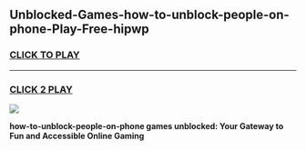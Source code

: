 
## Unblocked-Games-how-to-unblock-people-on-phone-Play-Free-hipwp
<h3>
<a href="https://premium76.site?title=how-to-unblock-people-on-phone&ref=18A1">CLICK TO PLAY</a></h3>
<hr>

<h3>
<a href="https://premium76.site?title=how-to-unblock-people-on-phone&ref=18A1">CLICK 2 PLAY</a>
  
</h3>

<a href="https://premium76.site?title=how-to-unblock-people-on-phone&ref=18A1"><img src="https://clearcache.store/games.png"></a>


**how-to-unblock-people-on-phone games unblocked: Your Gateway to Fun and Accessible Online Gaming**
